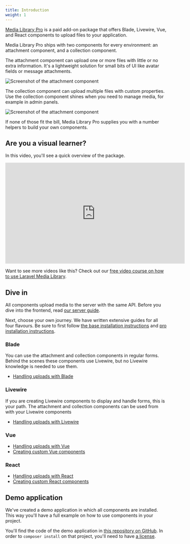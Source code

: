 ```yaml
---
title: Introduction
weight: 1
---
```


[Media Library Pro](http://medialibrary.pro) is a paid add-on package that offers Blade, Livewire, Vue, and React components to upload files to your application.

Media Library Pro ships with two components for every environment: an attachment component, and a collection component.

The attachment component can upload one or more files with little or no extra information. It's a lightweight solution for small bits of UI like avatar fields or message attachments.

![Screenshot of the attachment component](/docs/laravel-medialibrary/v9/images/pro/attachment.png)

The collection component can upload multiple files with custom properties. Use the collection component shines when you need to manage media, for example in admin panels.

![Screenshot of the attachment component](/docs/laravel-medialibrary/v9/images/pro/collection.png)

If none of those fit the bill, Media Library Pro supplies you with a number helpers to build your own components.

## Are you a visual learner?

In this video, you'll see a quick overview of the package.

<iframe width="560" height="315" src="https://www.youtube.com/embed/Wdav5rXMlRE" frameborder="0" allow="accelerometer; autoplay; clipboard-write; encrypted-media; gyroscope; picture-in-picture" allowfullscreen></iframe>

Want to see more videos like this? Check out our [free video course on how to use Laravel Media Library](https://spatie.be/videos/discovering-laravel-media-library).

## Dive in

All components upload media to the server with the same API. Before you dive into the frontend, read [our server guide]((processing-uploads-on-the-server)).

Next, choose your own journey. We have written extensive guides for all four flavours. Be sure to first follow [the base installation instructions](/docs/laravel-medialibrary/v9/installation-setup) and [pro installation instructions](/docs/laravel-medialibrary/v9/handling-uploads-with-media-library-pro/installation).

### Blade

You can use the attachment and collection components in regular forms. Behind the scenes these components use Livewire, but no Livewire knowledge is needed to use them.

- [Handling uploads with Blade](/docs/laravel-medialibrary/v9/handling-uploads-with-media-library-pro/handling-uploads-with-blade)

### Livewire

If you are creating Livewire components to display and handle forms, this is your path. The attachment and collection components can be used from with your Livewire components

- [Handling uploads with Livewire](/docs/laravel-medialibrary/v9/handling-uploads-with-media-library-pro/handling-uploads-with-livewire)

### Vue

- [Handling uploads with Vue](handling-uploads-with-vue)
- [Creating custom Vue components](creating-custom-vue-components)

### React

- [Handling uploads with React](handling-uploads-with-react) <br>
- [Creating custom React components](creating-custom-react-components)

## Demo application

We've created a demo application in which all components are installed. This way you'll have a full example on how to use components in your project. 

You'll find the code of the demo application in [this repository on GitHub](https://github.com/spatie/laravel-medialibrary-pro-app). In order to `composer install` on that project, you'll need to have [a license](/docs/laravel-medialibrary/v9/handling-uploads-with-media-library-pro/installation#getting-a-license).
